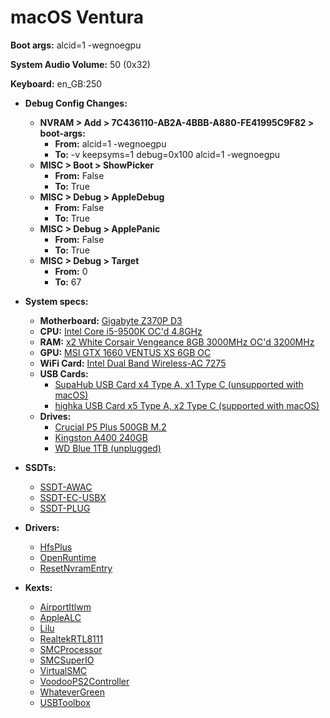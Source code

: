 # macOS Ventura

**Boot args:** alcid=1 -wegnoegpu

**System Audio Volume:** 50 (0x32)

**Keyboard:** en_GB:250

* **Debug Config Changes:**
    * **NVRAM > Add > 7C436110-AB2A-4BBB-A880-FE41995C9F82 > boot-args:**
        * **From:** alcid=1 -wegnoegpu
        * **To:** -v keepsyms=1 debug=0x100 alcid=1 -wegnoegpu
    * **MISC > Boot > ShowPicker**
        * **From:** False
        * **To:** True
    * **MISC > Debug > AppleDebug**
        * **From:** False
        * **To:** True
    * **MISC > Debug > ApplePanic**
        * **From:** False
        * **To:** True
    * **MISC > Debug > Target**
        * **From:** 0
        * **To:** 67

* **System specs:**
    * **Motherboard:** [Gigabyte Z370P D3](https://www.gigabyte.com/Motherboard/Z370P-D3-rev-10)
    * **CPU:** [Intel Core i5-9500K OC'd 4.8GHz](https://www.intel.com/content/www/us/en/products/sku/134896/intel-core-i59600k-processor-9m-cache-up-to-4-60-ghz/specifications.html)
    * **RAM:** [x2 White Corsair Vengeance 8GB 3000MHz OC'd 3200MHz](https://www.corsair.com/uk/en/p/memory/cmk16gx4m2b3000c15w/vengeancea-lpx-16gb-2-x-8gb-ddr4-dram-3000mhz-c15-memory-kit-white-cmk16gx4m2b3000c15w)
    * **GPU:** [MSI GTX 1660 VENTUS XS 6GB OC](https://www.msi.com/Graphics-Card/GeForce-GTX-1660-VENTUS-XS-6G-OC)
    * **WiFi Card:** [Intel Dual Band Wireless-AC 7275](https://www.intel.com/content/www/us/en/products/sku/83635/intel-dual-band-wirelessac-7265/downloads.html)
    * **USB Cards:**
        * [SupaHub USB Card x4 Type A, x1 Type C (unsupported with macOS)](https://amzn.eu/d/gim95Xe)
        * [highka USB Card x5 Type A, x2 Type C (supported with macOS)](https://www.aliexpress.com/item/1005004603466760.html)
    * **Drives:**
        * [Crucial P5 Plus 500GB M.2](https://uk.crucial.com/ssd/p5-plus/ct500p5pssd8)
        * [Kingston A400 240GB](https://www.kingston.com/unitedkingdom/en/ssd/a400-solid-state-drive)
        * [WD Blue 1TB (unplugged)](https://www.westerndigital.com/en-gb/products/internal-drives/wd-blue-desktop-sata-hdd)

* **SSDTs:**
    * [SSDT-AWAC](https://dortania.github.io/Getting-Started-With-ACPI/Universal/awac.html)
    * [SSDT-EC-USBX](https://dortania.github.io/Getting-Started-With-ACPI/Universal/ec-fix.html)
    * [SSDT-PLUG](https://dortania.github.io/Getting-Started-With-ACPI/Universal/plug.html)

* **Drivers:**
    * [HfsPlus](https://github.com/acidanthera/OpenCorePkg/releases)
    * [OpenRuntime](https://github.com/acidanthera/OpenCorePkg/releases)
    * [ResetNvramEntry](https://github.com/acidanthera/OpenCorePkg/releases)

* **Kexts:**
    * [AirportItlwm](https://github.com/OpenIntelWireless/itlwm/releases)
    * [AppleALC](https://github.com/acidanthera/AppleALC/releases)
    * [Lilu](https://github.com/acidanthera/Lilu/releases)
    * [RealtekRTL8111](https://github.com/Mieze/RTL8111_driver_for_OS_X/releases)
    * [SMCProcessor](https://github.com/acidanthera/VirtualSMC/releases)
    * [SMCSuperIO](https://github.com/acidanthera/VirtualSMC/releases)
    * [VirtualSMC](https://github.com/acidanthera/VirtualSMC/releases)
    * [VoodooPS2Controller](https://github.com/acidanthera/VoodooPS2/releases)
    * [WhateverGreen](https://github.com/acidanthera/WhateverGreen/releases)
    * [USBToolbox](https://github.com/USBToolBox/kext)
